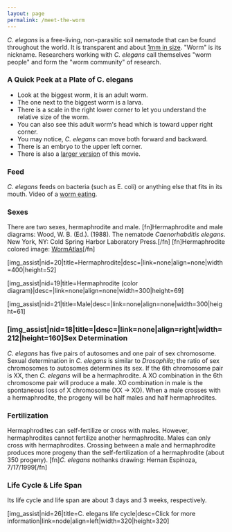 ```yaml
---
layout: page
permalink: /meet-the-worm
---
```

*C. elegans* is a free-living, non-parasitic soil nematode that can be
found throughout the world. It is transparent and about [1mm in
size](https://www.cellsalive.com/howbig.htm). \"Worm\" is its nickname.
Researchers working with *C. elegans* call themselves \"worm people\"
and form the \"worm community\" of research.

### A Quick Peek at a Plate of C. elegans

-   Look at the biggest worm, it is an adult worm.
-   The one next to the biggest worm is a larva.
-   There is a scale in the right lower corner to let you understand the
    relative size of the worm.
-   You can also see this adult worm\'s head which is toward upper right
    corner.
-   You may notice, *C. elegans* can move both forward and backward.
-   There is an embryo to the upper left corner.
-   There is also a [larger version](files/worm/AdultYoung.mov) of this
    movie.

### Feed

*C. elegans* feeds on bacteria (such as E. coli) or anything else that
fits in its mouth. Video of a [worm
eating](http://www.mcb.arizona.edu/wardlab/eatingvid.html).

### Sexes

There are two sexes, hermaphrodite and male. \[fn\]Hermaphrodite and
male diagrams: Wood, W. B. (Ed.). (1988). The nematode *Caenorhabditis
elegans*. New York, NY: Cold Spring Harbor Laboratory Press.\[/fn\]
\[fn\]Hermaphrodite colored image:
[WormAtlas](http://www.wormatlas.org/)\[/fn\]

\[img\_assist\|nid=20\|title=Hermaphrodite\|desc=\|link=none\|align=none\|width=400\|height=52\]

\[img\_assist\|nid=19\|title=Hermaphrodite (color
diagram)\|desc=\|link=none\|align=none\|width=300\|height=69\]

\[img\_assist\|nid=21\|title=Male\|desc=\|link=none\|align=none\|width=300\|height=61\]

### \[img\_assist\|nid=18\|title=\|desc=\|link=none\|align=right\|width=212\|height=160\]Sex Determination

*C. elegans* has five pairs of autosomes and one pair of sex chromosome.
Sexual determination in *C. elegans* is similar to *Drosophila*; the
ratio of sex chromosomes to autosomes determines its sex. If the 6th
chromosome pair is XX, then *C. elegans* will be a hermaphrodite. A XO
combination in the 6th chromosome pair will produce a male. XO
combination in male is the spontaneous loss of X chromosome (XX -\> XO).
When a male crosses with a hermaphrodite, the progeny will be half males
and half hermaphrodites.

### Fertilization

Hermaphrodites can self-fertilize or cross with males. However,
hermaphrodites cannot fertilize another hermaphrodite. Males can only
cross with hermaphrodites. Crossing between a male and hermaphrodite
produces more progeny than the self-fertilization of a hermaphrodite
(about 350 progeny). \[fn\]*C. elegans* nothanks drawing: Hernan
Espinoza, 7/17/1999\[/fn\]

### Life Cycle & Life Span

Its life cycle and life span are about 3 days and 3 weeks, respectively.

\[img\_assist\|nid=26\|title=C. elegans life cycle\|desc=Click for more
information\|link=node\|align=left\|width=320\|height=320\]
